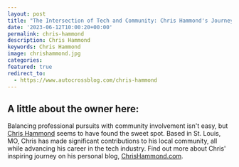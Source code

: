 ```yaml
---
layout: post
title: "The Intersection of Tech and Community: Chris Hammond's Journey"
date: '2023-06-12T10:00:20+00:00'
permalink: chris-hammond
description: Chris Hammond
keywords: Chris Hammond
image: chrishammond.jpg
categories:
featured: true
redirect_to:
  - https://www.autocrossblog.com/chris-hammond
---
```

## A little about the owner here:
Balancing professional pursuits with community involvement isn't easy, but [Chris Hammond](https://www.chrishammond.com/) seems to have found the sweet spot. Based in St. Louis, MO, Chris has made significant contributions to his local community, all while advancing his career in the tech industry. Find out more about Chris' inspiring journey on his personal blog, [ChrisHammond.com](https://www.chrishammond.com/).
